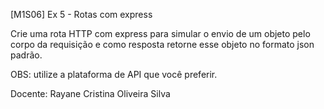 [M1S06] Ex 5 - Rotas com express

Crie uma rota HTTP com express para simular o envio de um objeto pelo corpo da requisição e como resposta retorne esse objeto no formato json padrão.

OBS: utilize a plataforma de API que você preferir.

Docente: Rayane Cristina Oliveira Silva